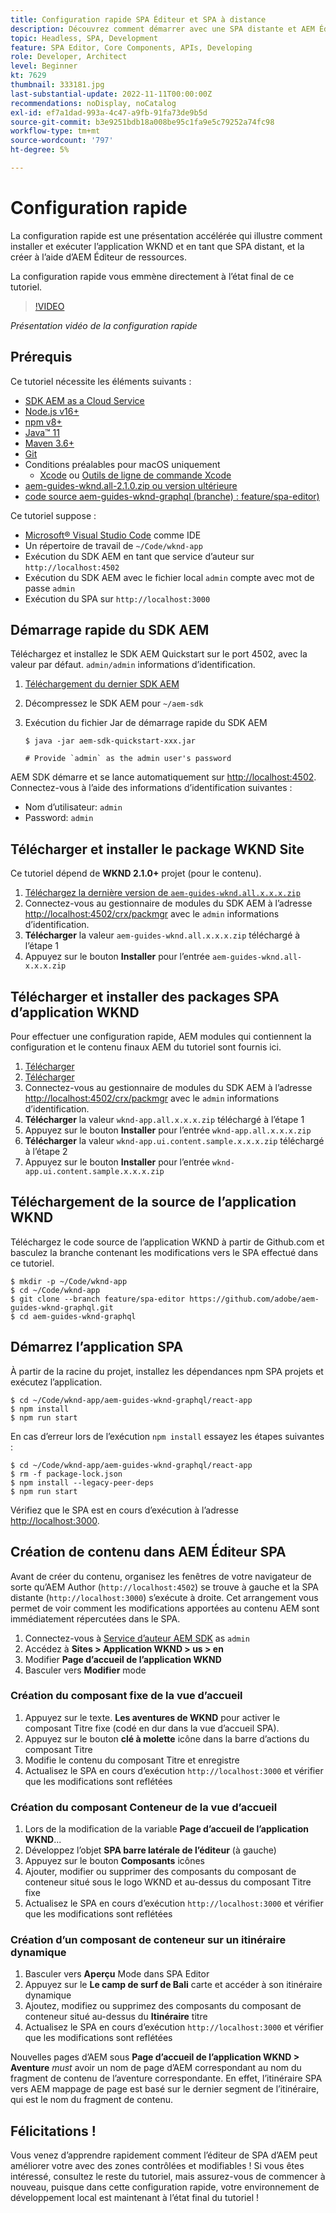 ```yaml
---
title: Configuration rapide SPA Éditeur et SPA à distance
description: Découvrez comment démarrer avec une SPA distante et AEM Éditeur de l'SPA dans 15 minutes !
topic: Headless, SPA, Development
feature: SPA Editor, Core Components, APIs, Developing
role: Developer, Architect
level: Beginner
kt: 7629
thumbnail: 333181.jpg
last-substantial-update: 2022-11-11T00:00:00Z
recommendations: noDisplay, noCatalog
exl-id: ef7a1dad-993a-4c47-a9fb-91fa73de9b5d
source-git-commit: b3e9251bdb18a008be95c1fa9e5c79252a74fc98
workflow-type: tm+mt
source-wordcount: '797'
ht-degree: 5%

---
```


# Configuration rapide

La configuration rapide est une présentation accélérée qui illustre comment installer et exécuter l’application WKND et en tant que SPA distant, et la créer à l’aide d’AEM Éditeur de ressources.

La configuration rapide vous emmène directement à l’état final de ce tutoriel.

>[!VIDEO](https://video.tv.adobe.com/v/333181?quality=12&learn=on)

_Présentation vidéo de la configuration rapide_

## Prérequis

Ce tutoriel nécessite les éléments suivants :

+ [SDK AEM as a Cloud Service](https://experienceleague.adobe.com/docs/experience-manager-learn/cloud-service/local-development-environment-set-up/aem-runtime.html?lang=fr)
+ [Node.js v16+](https://nodejs.org/en/)
+ [npm v8+](https://www.npmjs.com/)
+ [Java™ 11](https://downloads.experiencecloud.adobe.com/content/software-distribution/en/general.html)
+ [Maven 3.6+](https://maven.apache.org/)
+ [Git](https://git-scm.com/downloads)
+ Conditions préalables pour macOS uniquement
   + [Xcode](https://developer.apple.com/xcode/) ou [Outils de ligne de commande Xcode](https://developer.apple.com/xcode/resources/)
+ [aem-guides-wknd.all-2.1.0.zip ou version ultérieure](https://github.com/adobe/aem-guides-wknd/releases)
+ [code source aem-guides-wknd-graphql (branche) : feature/spa-editor)](https://github.com/adobe/aem-guides-wknd-graphql/tree/feature/spa-editor)


Ce tutoriel suppose :

+ [Microsoft® Visual Studio Code](https://visualstudio.microsoft.com/) comme IDE
+ Un répertoire de travail de `~/Code/wknd-app`
+ Exécution du SDK AEM en tant que service d’auteur sur `http://localhost:4502`
+ Exécution du SDK AEM avec le fichier local `admin` compte avec mot de passe `admin`
+ Exécution du SPA sur `http://localhost:3000`

## Démarrage rapide du SDK AEM

Téléchargez et installez le SDK AEM Quickstart sur le port 4502, avec la valeur par défaut. `admin/admin` informations d’identification.

1. [Téléchargement du dernier SDK AEM](https://experience.adobe.com/#/downloads/content/software-distribution/en/aemcloud.html?fulltext=AEM*+SDK*&amp;orderby=%40jcr%3Acontent%2Fjcr%3AlastModified&amp;orderby.sort=desc&amp;layout=list&amp;p.offset=0&amp;p.limit=1)
1. Décompressez le SDK AEM pour `~/aem-sdk`
1. Exécution du fichier Jar de démarrage rapide du SDK AEM

   ```
   $ java -jar aem-sdk-quickstart-xxx.jar
   
   # Provide `admin` as the admin user's password
   ```

AEM SDK démarre et se lance automatiquement sur [http://localhost:4502](http://localhost:4502). Connectez-vous à l’aide des informations d’identification suivantes :

+ Nom d’utilisateur: `admin`
+ Password: `admin`

## Télécharger et installer le package WKND Site

Ce tutoriel dépend de __WKND 2.1.0+__ projet (pour le contenu).

1. [Téléchargez la dernière version de `aem-guides-wknd.all.x.x.x.zip`](https://github.com/adobe/aem-guides-wknd/releases)
1. Connectez-vous au gestionnaire de modules du SDK AEM à l’adresse [http://localhost:4502/crx/packmgr](http://localhost:4502/crx/packmgr) avec le `admin` informations d’identification.
1. __Télécharger__ la valeur `aem-guides-wknd.all.x.x.x.zip` téléchargé à l’étape 1
1. Appuyez sur le bouton __Installer__ pour l’entrée `aem-guides-wknd.all-x.x.x.zip`

## Télécharger et installer des packages SPA d’application WKND

Pour effectuer une configuration rapide, AEM modules qui contiennent la configuration et le contenu finaux AEM du tutoriel sont fournis ici.

1. [Télécharger ](./assets/quick-setup/wknd-app.all-1.0.0-SNAPSHOT.zip)
1. [Télécharger ](./assets/quick-setup/wknd-app.ui.content.sample-1.0.1.zip)
1. Connectez-vous au gestionnaire de modules du SDK AEM à l’adresse [http://localhost:4502/crx/packmgr](http://localhost:4502/crx/packmgr) avec le `admin` informations d’identification.
1. __Télécharger__ la valeur `wknd-app.all.x.x.x.zip` téléchargé à l’étape 1
1. Appuyez sur le bouton __Installer__ pour l’entrée `wknd-app.all.x.x.x.zip`
1. __Télécharger__ la valeur `wknd-app.ui.content.sample.x.x.x.zip` téléchargé à l’étape 2
1. Appuyez sur le bouton __Installer__ pour l’entrée `wknd-app.ui.content.sample.x.x.x.zip`

## Téléchargement de la source de l’application WKND

Téléchargez le code source de l’application WKND à partir de Github.com et basculez la branche contenant les modifications vers le SPA effectué dans ce tutoriel.

```
$ mkdir -p ~/Code/wknd-app
$ cd ~/Code/wknd-app
$ git clone --branch feature/spa-editor https://github.com/adobe/aem-guides-wknd-graphql.git
$ cd aem-guides-wknd-graphql
```

## Démarrez l’application SPA

À partir de la racine du projet, installez les dépendances npm SPA projets et exécutez l’application.

```
$ cd ~/Code/wknd-app/aem-guides-wknd-graphql/react-app
$ npm install
$ npm run start
```

En cas d’erreur lors de l’exécution `npm install` essayez les étapes suivantes :

```
$ cd ~/Code/wknd-app/aem-guides-wknd-graphql/react-app
$ rm -f package-lock.json
$ npm install --legacy-peer-deps
$ npm run start
```

Vérifiez que le SPA est en cours d’exécution à l’adresse [http://localhost:3000](http://localhost:3000).

## Création de contenu dans AEM Éditeur SPA

Avant de créer du contenu, organisez les fenêtres de votre navigateur de sorte qu’AEM Author (`http://localhost:4502`) se trouve à gauche et la SPA distante (`http://localhost:3000`) s’exécute à droite. Cet arrangement vous permet de voir comment les modifications apportées au contenu AEM sont immédiatement répercutées dans le SPA.

1. Connectez-vous à [Service d’auteur AEM SDK](http://localhost:4502) as `admin`
1. Accédez à __Sites > Application WKND > us > en__
1. Modifier __Page d’accueil de l’application WKND__
1. Basculer vers __Modifier__ mode

### Création du composant fixe de la vue d’accueil

1. Appuyez sur le texte. __Les aventures de WKND__ pour activer le composant Titre fixe (codé en dur dans la vue d’accueil SPA).
1. Appuyez sur le bouton __clé à molette__ icône dans la barre d’actions du composant Titre
1. Modifie le contenu du composant Titre et enregistre
1. Actualisez le SPA en cours d’exécution `http://localhost:3000` et vérifier que les modifications sont reflétées

### Création du composant Conteneur de la vue d’accueil

1. Lors de la modification de la variable __Page d’accueil de l’application WKND__...
1. Développez l’objet __SPA barre latérale de l’éditeur__ (à gauche)
1. Appuyez sur le bouton __Composants__ icônes
1. Ajouter, modifier ou supprimer des composants du composant de conteneur situé sous le logo WKND et au-dessus du composant Titre fixe
1. Actualisez le SPA en cours d’exécution `http://localhost:3000` et vérifier que les modifications sont reflétées

### Création d’un composant de conteneur sur un itinéraire dynamique

1. Basculer vers __Aperçu__ Mode dans SPA Editor
1. Appuyez sur le __Le camp de surf de Bali__ carte et accéder à son itinéraire dynamique
1. Ajoutez, modifiez ou supprimez des composants du composant de conteneur situé au-dessus du __Itinéraire__ titre
1. Actualisez le SPA en cours d’exécution `http://localhost:3000` et vérifier que les modifications sont reflétées

Nouvelles pages d’AEM sous __Page d’accueil de l’application WKND > Aventure__ _must_ avoir un nom de page d’AEM correspondant au nom du fragment de contenu de l’aventure correspondante. En effet, l’itinéraire SPA vers AEM mappage de page est basé sur le dernier segment de l’itinéraire, qui est le nom du fragment de contenu.

## Félicitations !

Vous venez d’apprendre rapidement comment l’éditeur de SPA d’AEM peut améliorer votre  avec des zones contrôlées et modifiables ! Si vous êtes intéressé, consultez le reste du tutoriel, mais assurez-vous de commencer à nouveau, puisque dans cette configuration rapide, votre environnement de développement local est maintenant à l’état final du tutoriel !
